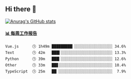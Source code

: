 ## Hi there 👋

[![Anurag's GitHub stats](https://github-readme-stats-orilights.vercel.app/api?username=orilights)](https://github.com/anuraghazra/github-readme-stats)

<!--
**OriLight152/OriLight152** is a ✨ _special_ ✨ repository because its `README.md` (this file) appears on your GitHub profile.

Here are some ideas to get you started:

- 🔭 I’m currently working on ...
- 🌱 I’m currently learning ...
- 👯 I’m looking to collaborate on ...
- 🤔 I’m looking for help with ...
- 💬 Ask me about ...
- 📫 How to reach me: ...
- 😄 Pronouns: ...
- ⚡ Fun fact: ...
-->

<!-- waka-box start -->
#### <a href="https://gist.github.com/92c8d5b388768c10efcba86e82b7c4fb" target="_blank">📊 每周工作报告</a>
```text
Vue.js      🕓 1h49m █████████▎░░░░░░░░░░░░░░░░░ 34.6%
Text        🕓 42m   ███▌░░░░░░░░░░░░░░░░░░░░░░░ 13.3%
Python      🕓 39m   ███▍░░░░░░░░░░░░░░░░░░░░░░░ 12.6%
Other       🕓 33m   ██▊░░░░░░░░░░░░░░░░░░░░░░░░ 10.4%
TypeScript  🕓 25m   ██▏░░░░░░░░░░░░░░░░░░░░░░░░  7.9%
```
<!-- Powered by https://github.com/journey-ad/waka-box-go . -->
<!-- waka-box end -->
